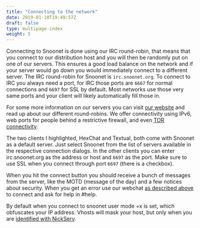 ```yaml
---
title: "Connecting to the network"
date: 2019-01-10T19:49:57Z
draft: false
type: multipage-index
weight: 5
---
```


Connecting to Snoonet is done using our IRC round-robin, that means that you connect to our distribution host and you will then be randomly put on one of our servers. This ensures a good load balance on the network and if your server would go down you would immediately connect to a different server. The IRC round-robin for Snoonet is ``irc.snoonet.org``. To connect to IRC you always need a port, for IRC those ports are ``6667`` for normal connections and ``6697`` for SSL by default. Most networks use those very same ports and your client will likely automatically fill those in.

For some more information on our servers you can visit [our website](/ircservers) and read up about our different round-robins. We offer connectivity using IPv6, web ports for people behind a restrictive firewall, and even [TOR connectivity](/tor).

The two clients I highlighted, HexChat and Textual, both come with Snoonet as a default server. Just select Snoonet from the list of servers available in the respective connection dialogs. In the other clients you can enter irc.snoonet.org as the address or host and ``6697`` as the port. Make sure to use SSL when you connect through port ``6697`` (there is a checkbox).

When you hit the connect button you should receive a bunch of messages from the server, like the MOTD (message of the day) and a few notices about security. When you get an error use our webchat [as described above](#using-webchat) to connect and ask for help in #help.

By default when you connect to snoonet user mode +x is set, which obfuscates your IP address. Vhosts will mask your host, but only when you are [identified with NickServ](/anope#NickServ).

